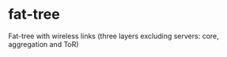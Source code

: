 fat-tree
========

Fat-tree with wireless links (three layers excluding servers: core, aggregation and ToR)